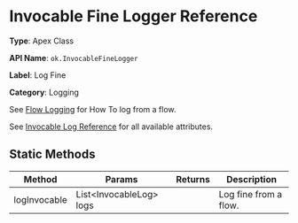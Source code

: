 # Invocable Fine Logger Reference

**Type**: Apex Class

**API Name**: `ok.InvocableFineLogger`

**Label**: Log Fine

**Category**: Logging

See [Flow Logging](../api/flow-logging.md) for How To log from a flow.

See [Invocable Log Reference](./InvocableLog.md) for all available attributes.

## Static Methods

| Method       | Params                   | Returns | Description           |
| ------------ | ------------------------ | ------- | --------------------- |
| logInvocable | List<InvocableLog\> logs |         | Log fine from a flow. |
